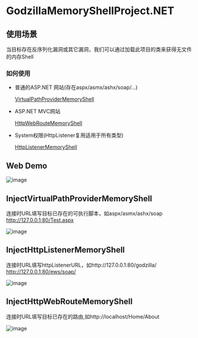 # GodzillaMemoryShellProject.NET

## 使用场景

当目标存在反序列化漏洞或其它漏洞，我们可以通过加载此项目的类来获得无文件的内存Shell

### 如何使用
  *  普通的ASP.NET 网站(存在aspx/asmx/ashx/soap/...)
  
     [VirtualPathProviderMemoryShell](https://github.com/BeichenDream/GodzillaMemoryShellProject.NET/blob/main/GodzillaMemoryShellProject/VirtualPathProviderMemoryShell.cs)

  *  ASP.NET MVC网站
  
     [HttpWebRouteMemoryShell](https://github.com/BeichenDream/GodzillaMemoryShellProject.NET/blob/main/GodzillaMemoryShellProject/HttpWebRouteMemoryShell.cs)  

  *  System权限(HttpListener复用适用于所有类型)
  
     [HttpListenerMemoryShell](https://github.com/BeichenDream/GodzillaMemoryShellProject.NET/blob/main/GodzillaMemoryShellProject/HttpListenerMemoryShell.cs)    

  
## Web Demo

![image](https://user-images.githubusercontent.com/43266206/204101323-59a677aa-2231-4a57-92c5-83f35a4967e9.png)

## InjectVirtualPathProviderMemoryShell

连接时URL填写目标已存在的可执行脚本，如aspx/asmx/ashx/soap http://127.0.0.1:80/Test.aspx

![image](https://user-images.githubusercontent.com/43266206/204101485-e697e5dc-a759-4107-a28a-da42232f3c51.png)

## InjectHttpListenerMemoryShell

连接时URL填写httpListenerURL，如http://127.0.0.1:80/godzilla/ http://127.0.0.1:80/ews/soap/

![image](https://user-images.githubusercontent.com/43266206/204101496-ac0fc2fe-56e7-4819-81ac-d70c0edc7bdd.png)

## InjectHttpWebRouteMemoryShell

连接时URL填写目标已存在的路由,如http://localhost/Home/About

![image](https://user-images.githubusercontent.com/43266206/204101512-70c58998-0f38-4994-9a1f-22f1c9464d11.png)
